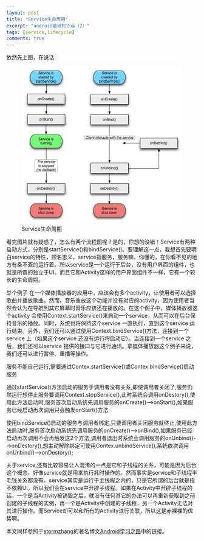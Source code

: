 ```yaml
---
layout: post
title: "Service生命周期"
excerpt: "android基础知识点（2）"
tags: [service,lifecycle]
comments: true
---
```


依然先上图，在说话

<figure>
	<img src="/images/servicelife.jpg">
	<figcaption>Service生命周期</figcaption>
</figure>

看完图片就有疑惑了，怎么有两个流程图呢？是的，你想的没错！Service有两种启动方式，分别是startService()和bindService()。要理解这一点，我想首先要明白service的特性，顾名思义，service指服务，服务嘛，你懂的，在你看不见的地方有条不紊的运行着。所以service是一个运行于后台，没有用户界面的组件，也就是所谓的独立于UI。而且它和Activity这样的用户界面组件不一样，它有一个较长的生命周期。

举个例子
在一个媒体播放器的应用中，应该会有多个activity，让使用者可以选择歌曲并播放歌曲。然而，音乐重放这个功能并没有对应的activity，因为使用者当然会认为在导航到其它屏幕时音乐应该还在播放的。在这个例子中，媒体播放器这个activity 会使用Context.startService()来启动一个service，从而可以在后台保持音乐的播放。同时，系统也将保持这个service 一直执行，直到这个service 运行结束。另外，我们还可以通过使用Context.bindService()方法，连接到一个service 上（如果这个service 还没有运行将启动它）。当连接到一个service 之后，我们还可以service 提供的接口与它进行通讯。拿媒体播放器这个例子来说，我们还可以进行暂停、重播等操作。


服务不能自己运行,需要通过Contex.startService()或Contex.bindService()启动服务

通过startService()方法启动的服务于调用者没有关系,即使调用者关闭了,服务仍然运行想停止服务要调用Context.stopService(),此时系统会调用onDestory(),使用此方法启动时,服务首次启动系统先调用服务的onCreate()-->onStart(),如果服务已经启动再次调用只会触发onStart()方法

使用bindService()启动的服务与调用者绑定,只要调用者关闭服务就终止,使用此方法启动时,服务首次启动系统先调用服务的onCreate()-->onBind(),如果服务已经启动再次调用不会再触发这2个方法,调用者退出时系统会调用服务的onUnbind()-->onDestory(),想主动解除绑定可使用Contex.unbindService(),系统依次调用onUnbind()-->onDestory();

关于service,还有比较容易让人混淆的一点是它和子线程的关系，可能是因为后台这个概念，好像service就是用来执行耗时操作的。然而事实是service和子线程半毛钱关系都没有，service其实是运行于主线程之内的，只是它所谓的后台就是指不依赖UI，所以我们会在service中开辟子线程。如果在Activity中开辟子线程的话，一个是当Activity被销毁之后，就没有任何其它的办法可以再重新获取到之前创建的子线程的实例，再一个是Activity中创建的子线程，另一个Activity无法对其进行操作。而Service却可以和所有的Activity进行关联，所以这是赤裸裸的优势啊。

本文同样参照于[stormzhang](http://www.stormzhang.com/)的著名博文[Android学习之路](http://www.stormzhang.com/android/2014/07/07/learn-android-from-rookie/)中的链接。